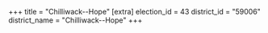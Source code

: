 +++
title = "Chilliwack--Hope"
[extra]
election_id = 43
district_id = "59006"
district_name = "Chilliwack--Hope"
+++
